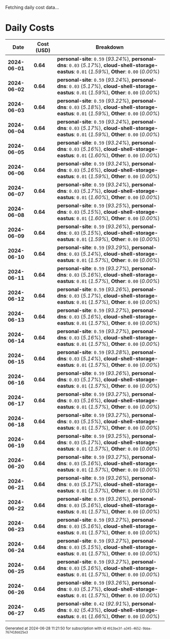 Fetching daily cost data...
# Daily Costs

| Date | Cost (USD) | Breakdown |
|------|----------------|-----------|
| **2024-06-01** | **0.64** | **personal-site**: `0.59` (_93.24%_), **personal-dns**: `0.03` (_5.17%_), **cloud-shell-storage-eastus**: `0.01` (_1.59%_), **Other**: `0.00` (_0.00%_) |
| **2024-06-02** | **0.64** | **personal-site**: `0.59` (_93.24%_), **personal-dns**: `0.03` (_5.17%_), **cloud-shell-storage-eastus**: `0.01` (_1.59%_), **Other**: `0.00` (_0.00%_) |
| **2024-06-03** | **0.64** | **personal-site**: `0.59` (_93.22%_), **personal-dns**: `0.03` (_5.18%_), **cloud-shell-storage-eastus**: `0.01` (_1.59%_), **Other**: `0.00` (_0.00%_) |
| **2024-06-04** | **0.64** | **personal-site**: `0.59` (_93.24%_), **personal-dns**: `0.03` (_5.17%_), **cloud-shell-storage-eastus**: `0.01` (_1.59%_), **Other**: `0.00` (_0.00%_) |
| **2024-06-05** | **0.64** | **personal-site**: `0.59` (_93.24%_), **personal-dns**: `0.03` (_5.16%_), **cloud-shell-storage-eastus**: `0.01` (_1.60%_), **Other**: `0.00` (_0.00%_) |
| **2024-06-06** | **0.64** | **personal-site**: `0.59` (_93.24%_), **personal-dns**: `0.03` (_5.16%_), **cloud-shell-storage-eastus**: `0.01` (_1.59%_), **Other**: `0.00` (_0.00%_) |
| **2024-06-07** | **0.64** | **personal-site**: `0.59` (_93.24%_), **personal-dns**: `0.03` (_5.17%_), **cloud-shell-storage-eastus**: `0.01` (_1.60%_), **Other**: `0.00` (_0.00%_) |
| **2024-06-08** | **0.64** | **personal-site**: `0.59` (_93.25%_), **personal-dns**: `0.03` (_5.15%_), **cloud-shell-storage-eastus**: `0.01` (_1.60%_), **Other**: `0.00` (_0.00%_) |
| **2024-06-09** | **0.64** | **personal-site**: `0.59` (_93.26%_), **personal-dns**: `0.03` (_5.15%_), **cloud-shell-storage-eastus**: `0.01` (_1.59%_), **Other**: `0.00` (_0.00%_) |
| **2024-06-10** | **0.64** | **personal-site**: `0.59` (_93.29%_), **personal-dns**: `0.03` (_5.14%_), **cloud-shell-storage-eastus**: `0.01` (_1.57%_), **Other**: `0.00` (_0.00%_) |
| **2024-06-11** | **0.64** | **personal-site**: `0.59` (_93.27%_), **personal-dns**: `0.03` (_5.16%_), **cloud-shell-storage-eastus**: `0.01` (_1.57%_), **Other**: `0.00` (_0.00%_) |
| **2024-06-12** | **0.64** | **personal-site**: `0.59` (_93.26%_), **personal-dns**: `0.03` (_5.17%_), **cloud-shell-storage-eastus**: `0.01` (_1.57%_), **Other**: `0.00` (_0.00%_) |
| **2024-06-13** | **0.64** | **personal-site**: `0.59` (_93.27%_), **personal-dns**: `0.03` (_5.16%_), **cloud-shell-storage-eastus**: `0.01` (_1.57%_), **Other**: `0.00` (_0.00%_) |
| **2024-06-14** | **0.64** | **personal-site**: `0.59` (_93.27%_), **personal-dns**: `0.03` (_5.16%_), **cloud-shell-storage-eastus**: `0.01` (_1.57%_), **Other**: `0.00` (_0.00%_) |
| **2024-06-15** | **0.64** | **personal-site**: `0.59` (_93.28%_), **personal-dns**: `0.03` (_5.14%_), **cloud-shell-storage-eastus**: `0.01` (_1.57%_), **Other**: `0.00` (_0.00%_) |
| **2024-06-16** | **0.64** | **personal-site**: `0.59` (_93.26%_), **personal-dns**: `0.03` (_5.17%_), **cloud-shell-storage-eastus**: `0.01` (_1.57%_), **Other**: `0.00` (_0.00%_) |
| **2024-06-17** | **0.64** | **personal-site**: `0.59` (_93.27%_), **personal-dns**: `0.03` (_5.16%_), **cloud-shell-storage-eastus**: `0.01` (_1.57%_), **Other**: `0.00` (_0.00%_) |
| **2024-06-18** | **0.64** | **personal-site**: `0.59` (_93.27%_), **personal-dns**: `0.03` (_5.15%_), **cloud-shell-storage-eastus**: `0.01` (_1.57%_), **Other**: `0.00` (_0.00%_) |
| **2024-06-19** | **0.64** | **personal-site**: `0.59` (_93.25%_), **personal-dns**: `0.03` (_5.17%_), **cloud-shell-storage-eastus**: `0.01` (_1.57%_), **Other**: `0.00` (_0.00%_) |
| **2024-06-20** | **0.64** | **personal-site**: `0.59` (_93.27%_), **personal-dns**: `0.03` (_5.16%_), **cloud-shell-storage-eastus**: `0.01` (_1.57%_), **Other**: `0.00` (_0.00%_) |
| **2024-06-21** | **0.64** | **personal-site**: `0.59` (_93.26%_), **personal-dns**: `0.03` (_5.17%_), **cloud-shell-storage-eastus**: `0.01` (_1.57%_), **Other**: `0.00` (_0.00%_) |
| **2024-06-22** | **0.64** | **personal-site**: `0.59` (_93.26%_), **personal-dns**: `0.03` (_5.16%_), **cloud-shell-storage-eastus**: `0.01` (_1.57%_), **Other**: `0.00` (_0.00%_) |
| **2024-06-23** | **0.64** | **personal-site**: `0.59` (_93.27%_), **personal-dns**: `0.03` (_5.16%_), **cloud-shell-storage-eastus**: `0.01` (_1.57%_), **Other**: `0.00` (_0.00%_) |
| **2024-06-24** | **0.64** | **personal-site**: `0.59` (_93.27%_), **personal-dns**: `0.03` (_5.15%_), **cloud-shell-storage-eastus**: `0.01` (_1.57%_), **Other**: `0.00` (_0.00%_) |
| **2024-06-25** | **0.64** | **personal-site**: `0.59` (_93.27%_), **personal-dns**: `0.03` (_5.16%_), **cloud-shell-storage-eastus**: `0.01` (_1.57%_), **Other**: `0.00` (_0.00%_) |
| **2024-06-26** | **0.64** | **personal-site**: `0.59` (_93.26%_), **personal-dns**: `0.03` (_5.17%_), **cloud-shell-storage-eastus**: `0.01` (_1.57%_), **Other**: `0.00` (_0.00%_) |
| **2024-06-27** | **0.45** | **personal-site**: `0.42` (_92.91%_), **personal-dns**: `0.02` (_5.43%_), **cloud-shell-storage-eastus**: `0.01` (_1.66%_), **Other**: `0.00` (_0.00%_) |


<sup>Generated at 2024-06-28 11:21:50 for subscription with id `4913be3f-a345-4652-9bba-767418dd25e3`</sup>

